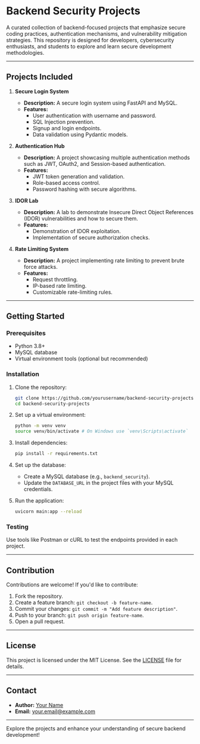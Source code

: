 # Backend Security Projects

A curated collection of backend-focused projects that emphasize secure coding practices, authentication mechanisms, and vulnerability mitigation strategies. This repository is designed for developers, cybersecurity enthusiasts, and students to explore and learn secure development methodologies.

---

## Projects Included

1. **Secure Login System**
   - **Description:** A secure login system using FastAPI and MySQL.
   - **Features:**
     - User authentication with username and password.
     - SQL Injection prevention.
     - Signup and login endpoints.
     - Data validation using Pydantic models.

2. **Authentication Hub**
   - **Description:** A project showcasing multiple authentication methods such as JWT, OAuth2, and Session-based authentication.
   - **Features:**
     - JWT token generation and validation.
     - Role-based access control.
     - Password hashing with secure algorithms.

3. **IDOR Lab**
   - **Description:** A lab to demonstrate Insecure Direct Object References (IDOR) vulnerabilities and how to secure them.
   - **Features:**
     - Demonstration of IDOR exploitation.
     - Implementation of secure authorization checks.

4. **Rate Limiting System**
   - **Description:** A project implementing rate limiting to prevent brute force attacks.
   - **Features:**
     - Request throttling.
     - IP-based rate limiting.
     - Customizable rate-limiting rules.

---

## Getting Started

### Prerequisites

- Python 3.8+
- MySQL database
- Virtual environment tools (optional but recommended)

### Installation

1. Clone the repository:
   ```bash
   git clone https://github.com/yourusername/backend-security-projects.git
   cd backend-security-projects
   ```

2. Set up a virtual environment:
   ```bash
   python -m venv venv
   source venv/bin/activate # On Windows use `venv\Scripts\activate`
   ```

3. Install dependencies:
   ```bash
   pip install -r requirements.txt
   ```

4. Set up the database:
   - Create a MySQL database (e.g., `backend_security`).
   - Update the `DATABASE_URL` in the project files with your MySQL credentials.

5. Run the application:
   ```bash
   uvicorn main:app --reload
   ```

### Testing

Use tools like Postman or cURL to test the endpoints provided in each project.

---

## Contribution

Contributions are welcome! If you'd like to contribute:

1. Fork the repository.
2. Create a feature branch: `git checkout -b feature-name`.
3. Commit your changes: `git commit -m "Add feature description"`.
4. Push to your branch: `git push origin feature-name`.
5. Open a pull request.

---

## License

This project is licensed under the MIT License. See the [LICENSE](LICENSE) file for details.

---

## Contact

- **Author:** [Your Name](https://github.com/yourusername)
- **Email:** your.email@example.com

---

Explore the projects and enhance your understanding of secure backend development!

